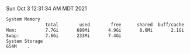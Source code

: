 Sun Oct  3 12:31:34 AM MDT 2021
```bash
System Memory
               total        used        free      shared  buff/cache   available
Mem:           7.7Gi       689Mi       4.9Gi       8.0Mi       2.1Gi       6.6Gi
Swap:          7.6Gi       233Mi       7.4Gi
System Storage
654M	.
```
